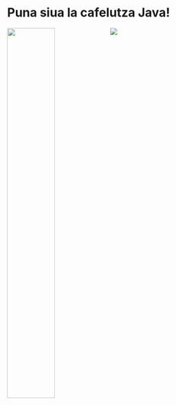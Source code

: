 # Puna siua la cafelutza Java!

<img align="left" width="47%" src="https://github-readme-stats.vercel.app/api?username=Aligatrone&show_icons=true&theme=radical" />

<img align="left" higth="90%" src="https://github-readme-stats.vercel.app/api/top-langs/?username=Aligatrone&layout=compact)" />
